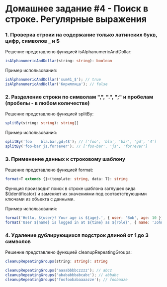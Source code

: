 # Домашнее задание #4 - Поиск в строке. Регулярные выражения

### 1. Проверка строки на содержание только латинских букв, цифр, символов \_ и $

Решение представлено функцией isAlphanumericAndDollar:

```ts
isAlphanumericAndDollar(string: string): boolean
```

Пример использования:

```js
isAlphanumericAndDollar('sum41_$'); // true
isAlphanumericAndDollar('Кириллица'); // false
```

### 2. Разделение строки по символам ",", ".", ";" и пробелам (пробелы - в любом количестве)

Решение представлено функцией splitBy:

```ts
splitBy(string: string): string[]
```

Пример использования:

```js
splitBy('foo    bla.bar,gd;4$'); // ['foo', 'bla', 'bar', 'gd', '4']
splitBy('foo-bar js.for!ever'); // ['foo-bar', 'js', 'for!ever']
```

### 3. Применение данных к строковому шаблону

Решение представлено функцией format:

```ts
format<T extends {}>(template: string, data: T): string
```

Функция производит поиск в строке шаблона заглушек вида ${identificator} и заменяет их значениями под соответствующими ключами из объекта с данными.

Пример использования:

```js
format('Hello, ${user}! Your age is ${age}.', { user: 'Bob', age: 10 }); // 'Hello, Bob! Your age is 10.'
format('User ${name} is logged in at ${time} as ${role}', { name: 'John', time: '23:01:56', role: 'admin' }); // 'User John is logged in at 23:01:56 as admin'
```

### 4. Удаление дублирующихся подстрок длиной от 1 до 3 символов

Решение представлено функцией cleanupRepeatingGroups:

```ts
cleanupRepeatingGroups(string: string): string
```

```js
cleanupRepeatingGroups('aaaabbbbczzzz'); // abcz
cleanupRepeatingGroups('abababbbabcabc'); // abbabc
cleanupRepeatingGroups('foofoobabaaaazze'); // foobaaze
```
